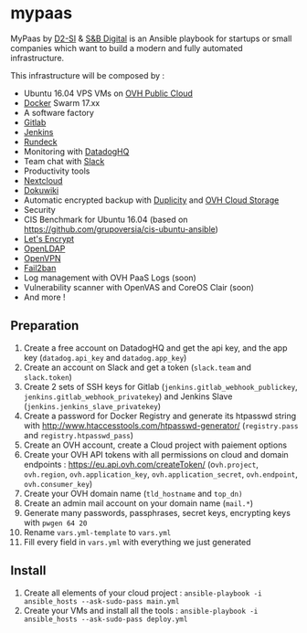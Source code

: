 # mypaas
MyPaas by [D2-SI](http://d2-si.fr/) & [S&B Digital](https://sandbdigital.com/fr/) is an Ansible playbook for startups or small companies which want to build a modern and fully automated infrastructure.

This infrastructure will be composed by :
 - Ubuntu 16.04 VPS VMs on [OVH Public Cloud](https://www.ovh.com/fr/public-cloud/)
 - [Docker](https://www.docker.com/) Swarm 17.xx
 - A software factory
  - [Gitlab](https://github.com/sameersbn/docker-gitlab)
  - [Jenkins](https://jenkins.io/)
  - [Rundeck](https://github.com/captnbp/docker-rundeck)
 - Monitoring with [DatadogHQ](https://www.datadoghq.com/)
 - Team chat with [Slack](https://slack.com/)
 - Productivity tools 
  - [Nextcloud](https://github.com/Wonderfall/dockerfiles)
  - [Dokuwiki](https://github.com/captnbp/docker-dokuwiki)
 - Automatic encrypted backup with [Duplicity](http://duplicity.nongnu.org/) and [OVH Cloud Storage](https://www.ovh.com/fr/public-cloud/storage/object-storage/)
 - Security
  - CIS Benchmark for Ubuntu 16.04 (based on https://github.com/grupoversia/cis-ubuntu-ansible)
  - [Let's Encrypt](https://letsencrypt.org/)
  - [OpenLDAP](https://github.com/osixia/docker-openldap)
  - [OpenVPN](https://github.com/kylemanna/docker-openvpn/)
  - [Fail2ban](https://github.com/fail2ban/fail2ban)
  - Log management with OVH PaaS Logs (soon)
  - Vulnerability scanner with OpenVAS and CoreOS Clair (soon)
 - And more !
 
## Preparation

 1. Create a free account on DatadogHQ and get the api key, and the app key (`datadog.api_key` and `datadog.app_key`)
 2. Create an account on Slack and get a token (`slack.team` and `slack.token`)
 3. Create 2 sets of SSH keys for Gitlab (`jenkins.gitlab_webhook_publickey`, `jenkins.gitlab_webhook_privatekey`) and Jenkins Slave (`jenkins.jenkins_slave_privatekey`)
 4. Create a password for Docker Registry and generate its htpasswd string with http://www.htaccesstools.com/htpasswd-generator/ (`registry.pass` and `registry.htpasswd_pass`)
 5. Create an OVH account, create a Cloud project with paiement options
 6. Create your OVH API tokens with all permissions on cloud and domain endpoints : https://eu.api.ovh.com/createToken/ (o`vh.project`, `ovh.region`, `ovh.application_key`, `ovh.application_secret`, `ovh.endpoint`, `ovh.consumer_key`)
 7. Create your OVH domain name (`tld_hostname` and `top_dn)`
 8. Create an admin mail account on your domain name (`mail.*`)
 9. Generate many passwords, passphrases, secret keys, encrypting keys with `pwgen 64 20`
 10. Rename `vars.yml-template` to `vars.yml`
 11. Fill every field in `vars.yml` with everything we just generated
 
## Install
 
 1. Create all elements of your cloud project : `ansible-playbook -i ansible_hosts --ask-sudo-pass main.yml`
 2. Create your VMs and install all the tools : `ansible-playbook -i ansible_hosts --ask-sudo-pass deploy.yml`
  

